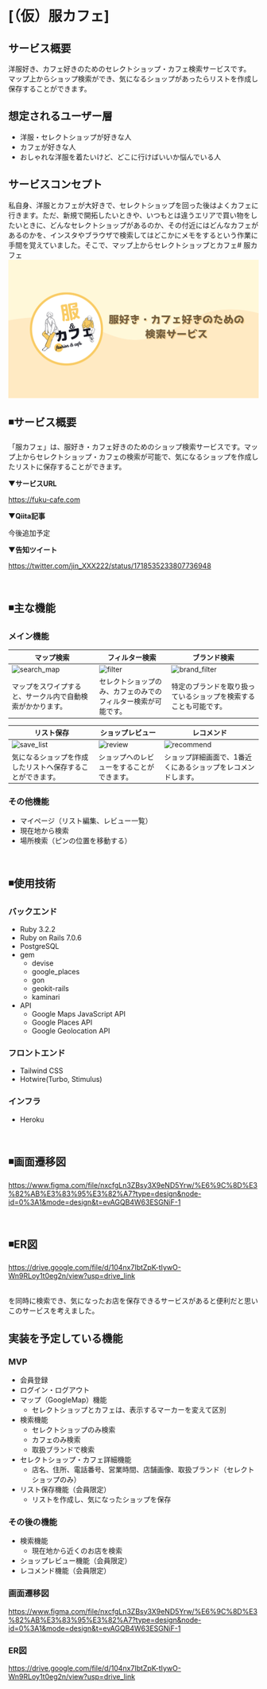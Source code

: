 # [（仮）服カフェ]

## サービス概要
洋服好き、カフェ好きのためのセレクトショップ・カフェ検索サービスです。
マップ上からショップ検索ができ、気になるショップがあったらリストを作成し保存することができます。

## 想定されるユーザー層
- 洋服・セレクトショップが好きな人
- カフェが好きな人
- おしゃれな洋服を着たいけど、どこに行けばいいか悩んでいる人

## サービスコンセプト
私自身、洋服とカフェが大好きで、セレクトショップを回った後はよくカフェに行きます。ただ、新規で開拓したいときや、いつもとは違うエリアで買い物をしたいときに、どんなセレクトショップがあるのか、その付近にはどんなカフェがあるのかを、インスタやブラウザで検索してはどこかにメモをするという作業に手間を覚えていました。そこで、マップ上からセレクトショップとカフェ# 服カフェ
<img src="app/assets/images/ogp1.png">

## ◾サービス概要
「服カフェ」は、服好き・カフェ好きのためのショップ検索サービスです。マップ上からセレクトショップ・カフェの検索が可能で、気になるショップを作成したリストに保存することができます。

▼**サービスURL**

https://fuku-cafe.com

▼**Qiita記事**

今後追加予定

▼**告知ツイート**

https://twitter.com/jin_XXX222/status/1718535233807736948

<br>

## ◾主な機能

### メイン機能
|マップ検索|フィルター検索|ブランド検索|
|--------|----------|---------|
|![search_map](https://github.com/jinta-shimo02/fuku_cafe/assets/100778581/6ad4017e-0bad-4afc-98bb-fb0d83008782)|![filter](https://github.com/jinta-shimo02/fuku_cafe/assets/100778581/a395f6f7-95e9-4db9-9615-04cf7567a99e)|![brand_filter](https://github.com/jinta-shimo02/fuku_cafe/assets/100778581/73a7fe89-775f-44ba-b253-b8a7c9300195)|
|マップをスワイプすると、サークル内で自動検索がかかります。|セレクトショップのみ、カフェのみでのフィルター検索が可能です。|特定のブランドを取り扱っているショップを検索することも可能です。|

|リスト保存|ショップレビュー|レコメンド|
|-------|-----------|------|
|![save_list](https://github.com/jinta-shimo02/fuku_cafe/assets/100778581/8363ed39-0d00-4343-ada8-004f91d4d5b6)|![review](https://github.com/jinta-shimo02/fuku_cafe/assets/100778581/8ac44c0b-d8b3-4455-a793-ea9791c94031)|![recommend](https://github.com/jinta-shimo02/fuku_cafe/assets/100778581/2d1eaffa-5687-4ccc-9e25-4643ee6edf02)|
|気になるショップを作成したリストへ保存することができます。|ショップへのレビューをすることができます。|ショップ詳細画面で、1番近くにあるショップをレコメンドします。|

### その他機能
- マイページ（リスト編集、レビュー一覧）
- 現在地から検索
- 場所検索（ピンの位置を移動する） 

<br>

## ◾使用技術
### バックエンド
- Ruby 3.2.2
- Ruby on Rails 7.0.6
- PostgreSQL
- gem
  - devise
  - google_places
  - gon
  - geokit-rails
  - kaminari
- API
  - Google Maps JavaScript API
  - Google Places API
  - Google Geolocation API

### フロントエンド
- Tailwind CSS
- Hotwire(Turbo, Stimulus)

### インフラ
- Heroku

<br>

## ◾画面遷移図
https://www.figma.com/file/nxcfgLn3ZBsy3X9eND5Yrw/%E6%9C%8D%E3%82%AB%E3%83%95%E3%82%A7?type=design&node-id=0%3A1&mode=design&t=evAGQB4W63ESGNiF-1

<br>

## ◾ER図
https://drive.google.com/file/d/104nx7IbtZpK-tIywO-Wn9RLoy1t0eg2n/view?usp=drive_link

<br>を同時に検索でき、気になったお店を保存できるサービスがあると便利だと思いこのサービスを考えました。

## 実装を予定している機能
### MVP
- 会員登録
- ログイン・ログアウト
- マップ（GoogleMap）機能
	- セレクトショップとカフェは、表示するマーカーを変えて区別
- 検索機能
	- セレクトショップのみ検索
	- カフェのみ検索
	- 取扱ブランドで検索
- セレクトショップ・カフェ詳細機能
	- 店名、住所、電話番号、営業時間、店舗画像、取扱ブランド（セレクトショップのみ）
- リスト保存機能（会員限定）
	- リストを作成し、気になったショップを保存

### その後の機能
- 検索機能
	- 現在地から近くのお店を検索
- ショップレビュー機能（会員限定）
- レコメンド機能（会員限定）

### 画面遷移図
https://www.figma.com/file/nxcfgLn3ZBsy3X9eND5Yrw/%E6%9C%8D%E3%82%AB%E3%83%95%E3%82%A7?type=design&node-id=0%3A1&mode=design&t=evAGQB4W63ESGNiF-1

### ER図
https://drive.google.com/file/d/104nx7IbtZpK-tIywO-Wn9RLoy1t0eg2n/view?usp=drive_link